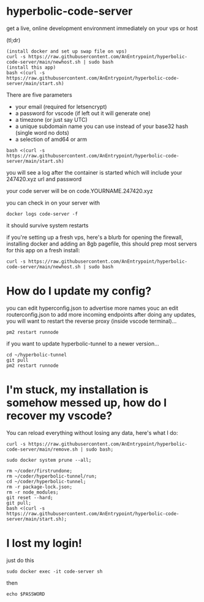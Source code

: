 # hyperbolic-code-server

get a live, online development environment immediately on your vps or host

(tl;dr)
```
(install docker and set up swap file on vps)
curl -s https://raw.githubusercontent.com/AnEntrypoint/hyperbolic-code-server/main/newhost.sh | sudo bash
(install this app)
bash <(curl -s https://raw.githubusercontent.com/AnEntrypoint/hyperbolic-code-server/main/start.sh)
```

There are five parameters
 - your email (required for letsencrypt)
 - a password for vscode (if left out it will generate one)
 - a timezone (or just say UTC)
 - a unique subdomain name you can use instead of your base32 hash (single word no dots)
 - a selection of amd64 or arm
```
bash <(curl -s https://raw.githubusercontent.com/AnEntrypoint/hyperbolic-code-server/main/start.sh)
```

you will see a log after the container is started which will include your 247420.xyz url and password

your code server will be on code.YOURNAME.247420.xyz

you can check in on your server with

``` 
docker logs code-server -f
```

it should survive system restarts

if you're setting up a fresh vps, here's a blurb for opening the firewall, installing docker and adding an 8gb pagefile, this should prep most servers for this app on a fresh install:

```
curl -s https://raw.githubusercontent.com/AnEntrypoint/hyperbolic-code-server/main/newhost.sh | sudo bash
```

# How do I update my config?
you can edit hyperconfig.json to advertise more names
youc an edit routerconfig.json to add more incoming endpoints
after doing any updates, you will want to restart the reverse proxy (inside vscode terminal)...
```
pm2 restart runnode
```
if you want to update hyperbolic-tunnel to a newer version...
```
cd ~/hyperbolic-tunnel
git pull
pm2 restart runnode
```

# I'm stuck, my installation is somehow messed up, how do I recover my vscode?
You can reload everything without losing any data, here's what I do:
```
curl -s https://raw.githubusercontent.com/AnEntrypoint/hyperbolic-code-server/main/remove.sh | sudo bash;

sudo docker system prune --all;

rm ~/coder/firstrundone;
rm ~/coder/hyperbolic-tunnel/run;
cd ~/coder/hyperbolic-tunnel;
rm -r package-lock.json;
rm -r node_modules;
git reset --hard;
git pull;
bash <(curl -s https://raw.githubusercontent.com/AnEntrypoint/hyperbolic-code-server/main/start.sh);
```

# I lost my login!

just do this
 
```
sudo docker exec -it code-server sh
```
 
then
 
```
echo $PASSWORD
```

